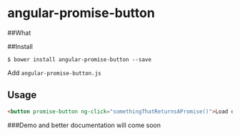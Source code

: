 angular-promise-button
===============


##What


##Install
```
$ bower install angular-promise-button --save
```


Add ```angular-promise-button.js```
## Usage
```html
<button promise-button ng-click="somethingThatReturnsAPromise()">Load data</button>
```

###Demo and better documentation will come soon

